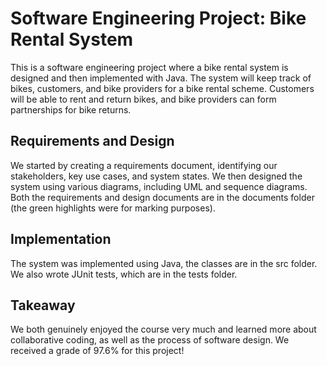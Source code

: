 # Software Engineering Project: Bike Rental System
This is a software engineering project where a bike rental system is designed and then implemented with Java. The system will keep track of bikes, customers, and bike providers for a bike rental scheme. Customers will be able to rent and return bikes, and bike providers can form partnerships for bike returns.

## Requirements and Design
We started by creating a requirements document, identifying our stakeholders, key use cases, and system states. We then designed the system using various diagrams, including UML and sequence diagrams. Both the requirements and design documents are in the documents folder (the green highlights were for marking purposes).

## Implementation
The system was implemented using Java, the classes are in the src folder. We also wrote JUnit tests, which are in the tests folder.

## Takeaway
We both genuinely enjoyed the course very much and learned more about collaborative coding, as well as the process of software design. We received a grade of 97.6% for this project!
